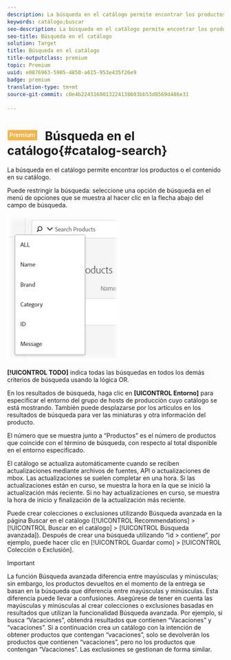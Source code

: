 ```yaml
---
description: La búsqueda en el catálogo permite encontrar los productos o el contenido en su catálogo.
keywords: catálogo;buscar
seo-description: La búsqueda en el catálogo permite encontrar los productos o el contenido en su catálogo.
seo-title: Búsqueda en el catálogo
solution: Target
title: Búsqueda en el catálogo
title-outputclass: premium
topic: Premium
uuid: e0876963-5905-4850-a615-953e435f26e9
badge: premium
translation-type: tm+mt
source-git-commit: c0e4b2243160013224138603bb53d8569d486e31

---
```



# ![PREMIUM](/help/assets/premium.png) Búsqueda en el catálogo{#catalog-search}

La búsqueda en el catálogo permite encontrar los productos o el contenido en su catálogo.

Puede restringir la búsqueda: seleccione una opción de búsqueda en el menú de opciones que se muestra al hacer clic en la flecha abajo del campo de búsqueda.

![](assets/searchproductsmenu.png)

**[!UICONTROL TODO]** indica todas las búsquedas en todos los demás criterios de búsqueda usando la lógica OR.

En los resultados de búsqueda, haga clic en **[UICONTROL Entorno]** para especificar el entorno del grupo de hosts de producción cuyo catálogo se está mostrando. También puede desplazarse por los artículos en los resultados de búsqueda para ver las miniaturas y otra información del producto.

El número que se muestra junto a “Productos” es el número de productos que coincide con el término de búsqueda, con respecto al total disponible en el entorno especificado.

El catálogo se actualiza automáticamente cuando se reciben actualizaciones mediante archivos de fuentes, API o actualizaciones de mbox. Las actualizaciones se suelen completar en una hora. Si las actualizaciones están en curso, se muestra la hora en la que se inició la actualización más reciente. Si no hay actualizaciones en curso, se muestra la hora de inicio y finalización de la actualización más reciente.

Puede crear colecciones o exclusiones utilizando Búsqueda avanzada en la página Buscar en el catálogo ([!UICONTROL Recommendations] &gt; [!UICONTROL Buscar en el catálogo] &gt; [!UICONTROL Búsqueda avanzada]). Después de crear una búsqueda utilizando “id &gt; contiene”, por ejemplo, puede hacer clic en [!UICONTROL Guardar como] &gt; [!UICONTROL Colección o Exclusión].

>[!IMPORTANT]
>
>La función Búsqueda avanzada diferencia entre mayúsculas y minúsculas; sin embargo, los productos devueltos en el momento de la entrega se basan en la búsqueda que diferencia entre mayúsculas y minúsculas. Esta diferencia puede llevar a confusiones. Asegúrese de tener en cuenta las mayúsculas y minúsculas al crear colecciones o exclusiones basadas en resultados que utilizan la funcionalidad Búsqueda avanzada. Por ejemplo, si busca “Vacaciones”, obtendrá resultados que contienen “Vacaciones” y “vacaciones”. Si a continuación crea un catálogo con la intención de obtener productos que contengan “vacaciones”, solo se devolverán los productos que contienen “vacaciones”, pero no los productos que contengan “Vacaciones”. Las exclusiones se gestionan de forma similar.
